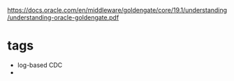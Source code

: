 https://docs.oracle.com/en/middleware/goldengate/core/19.1/understanding/understanding-oracle-goldengate.pdf

# tags
- log-based CDC
- 
